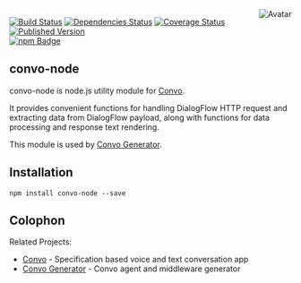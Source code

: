 <img align="right" src="https://raw.github.com/cliffano/convo-node/master/avatar.jpg" alt="Avatar"/>

[![Build Status](https://img.shields.io/travis/cliffano/convo-node.svg)](http://travis-ci.org/cliffano/convo-node)
[![Dependencies Status](https://img.shields.io/david/cliffano/convo-node.svg)](http://david-dm.org/cliffano/convo-node)
[![Coverage Status](https://img.shields.io/coveralls/cliffano/convo-node.svg)](https://coveralls.io/r/cliffano/convo-node?branch=master)
[![Published Version](https://img.shields.io/npm/v/convo-node.svg)](http://www.npmjs.com/package/convo-node)
<br/>
[![npm Badge](https://nodei.co/npm/convo-node.png)](http://npmjs.org/package/convo-node)

convo-node
----------

convo-node is node.js utility module for [Convo](https://github.com/cliffano/convo).

It provides convenient functions for handling DialogFlow HTTP request and extracting data from DialogFlow payload, along with functions for data processing and response text rendering.

This module is used by [Convo Generator](http://github.com/cliffano/convo-generator).

Installation
------------

    npm install convo-node --save

Colophon
--------

Related Projects:

* [Convo](http://github.com/cliffano/convo) - Specification based voice and text conversation app
* [Convo Generator](http://github.com/cliffano/convo-generator) - Convo agent and middleware generator
